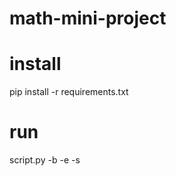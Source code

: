 # math-mini-project

# install
pip install -r requirements.txt

# run
script.py -b <Start date> -e <End date> -s <Size>
